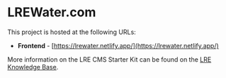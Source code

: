 # LREWater.com

This project is hosted at the following URLs:

- **Frontend** - [https://lrewater.netlify.app/](https://lrewater.netlify.app/)

More information on the LRE CMS Starter Kit can be found on the [LRE Knowledge Base](https://lre-knowledge-base.netlify.app/).
